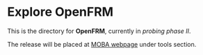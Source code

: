 # Explore OpenFRM
This is the directory for **OpenFRM**, currently in _probing phase II_.

The release will be placed at [MOBA webpage](https://www.moba.coop/) under tools section.
